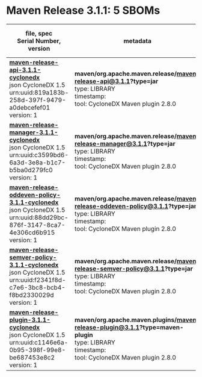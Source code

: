 Maven Release 3.1.1: 5 SBOMs
=======

| file, spec<br>Serial Number, version| metadata | components<br>by type<br>- libs purl types |
| ----------------------------------- | -------- | ------------------------------------------ |
| **[maven-release-api-3.1.1-cyclonedx](maven/org.apache.maven.release/maven-release-api/3.1.1/maven-release-api-3.1.1-cyclonedx.json)**<br>json CycloneDX 1.5<br>urn:uuid:819a183b-258d-397f-9479-a0debcefef01<br>version: 1 | **maven/org.apache.maven.release/maven-release-api@3.1.1?type=jar**<br>type: LIBRARY<br>timestamp: <br>tool: CycloneDX Maven plugin 2.8.0 | 34<br>`library`: 34 <br>- `maven`: 34  |
| **[maven-release-manager-3.1.1-cyclonedx](maven/org.apache.maven.release/maven-release-manager/3.1.1/maven-release-manager-3.1.1-cyclonedx.json)**<br>json CycloneDX 1.5<br>urn:uuid:c3599bd6-6a3d-3e8a-b1c7-b5ba0d279fc0<br>version: 1 | **maven/org.apache.maven.release/maven-release-manager@3.1.1?type=jar**<br>type: LIBRARY<br>timestamp: <br>tool: CycloneDX Maven plugin 2.8.0 | 59<br>`library`: 59 <br>- `maven`: 59  |
| **[maven-release-oddeven-policy-3.1.1-cyclonedx](maven/org.apache.maven.release/maven-release-oddeven-policy/3.1.1/maven-release-oddeven-policy-3.1.1-cyclonedx.json)**<br>json CycloneDX 1.5<br>urn:uuid:88dd29bc-876f-3147-8ca7-4e306cd6b915<br>version: 1 | **maven/org.apache.maven.release/maven-release-oddeven-policy@3.1.1?type=jar**<br>type: LIBRARY<br>timestamp: <br>tool: CycloneDX Maven plugin 2.8.0 | 10<br>`library`: 10 <br>- `maven`: 10  |
| **[maven-release-semver-policy-3.1.1-cyclonedx](maven/org.apache.maven.release/maven-release-semver-policy/3.1.1/maven-release-semver-policy-3.1.1-cyclonedx.json)**<br>json CycloneDX 1.5<br>urn:uuid:f2341f8d-c7e6-3bc8-bcb4-f8bd2330029d<br>version: 1 | **maven/org.apache.maven.release/maven-release-semver-policy@3.1.1?type=jar**<br>type: LIBRARY<br>timestamp: <br>tool: CycloneDX Maven plugin 2.8.0 | 16<br>`library`: 16 <br>- `maven`: 16  |
| **[maven-release-plugin-3.1.1-cyclonedx](maven/org.apache.maven.plugins/maven-release-plugin/3.1.1/maven-release-plugin-3.1.1-cyclonedx.json)**<br>json CycloneDX 1.5<br>urn:uuid:c1146e6a-0b95-398f-99e8-be687453e8c2<br>version: 1 | **maven/org.apache.maven.plugins/maven-release-plugin@3.1.1?type=maven-plugin**<br>type: LIBRARY<br>timestamp: <br>tool: CycloneDX Maven plugin 2.8.0 | 69<br>`library`: 69 <br>- `maven`: 69  |
